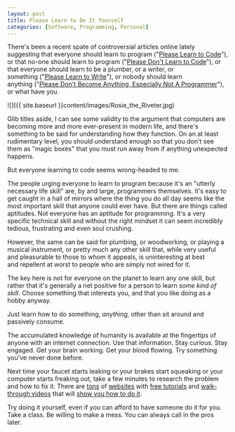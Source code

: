 ```yaml
---
layout: post
title: Please Learn to Do It Yourself  
categories: [Software, Programming, Personal]
---
```

  
There's been a recent spate of controversial articles online lately suggesting that everyone should learn to program ("<a href="http://sachagreif.com/please-learn-to-code/" target="_blank">Please Learn to Code</a>"), or that no-one should learn to program ("<a href="http://www.codinghorror.com/blog/2012/05/please-dont-learn-to-code.html" target="_blank">Please Don't Learn to Code</a>"), or that everyone should learn to be a plumber, or a writer, or something ("<a href="http://www.randsinrepose.com/archives/2012/05/16/please_learn_to_write.html" target="_blank">Please Learn to Write</a>"), or nobody should learn anything ("<a href="http://learncodethehardway.org/blog/MAY_15_2012.html" target="_blank">Please Don't Become Anything, Especially Not A Programmer</a>"), or what have you.

![]({{ site.baseurl }}content/images/Rosie_the_Riveter.jpg)

Glib titles aside, I can see some validity to the argument that computers are becoming more and more ever-present in modern life, and there's something to be said for understanding how they function. On an at least rudimentary level, you should understand enough so that you don't see them as "magic boxes" that you must run away from if anything unexpected happens.

But everyone learning to code seems wrong-headed to me.

The people urging everyone to learn to program because it's an "utterly necessary life skill" are, by and large, programmers themselves. It's easy to get caught in a hall of mirrors where the thing you do all day seems like the most important skill that anyone could ever have. But there are things called aptitudes. Not everyone has an aptitude for programming. It's a very specific technical skill and without the right mindset it can seem incredibly tedious, frustrating and even soul crushing.

However, the same can be said for plumbing, or woodworking, or playing a musical instrument, or pretty much any other skill that, while very useful and pleasurable to those to whom it appeals, is uninteresting at best and repellent at worst to people who are simply not wired for it.

The key here is not for everyone on the planet to learn any one skill, but rather that it's generally a net positive for a person to learn <em>some kind of skill</em>. Choose something that interests you, and that you like doing as a hobby anyway.

Just learn how to do something, *anything,* other than sit around and passively consume.

The accumulated knowledge of humanity is available at the fingertips of anyone with an internet connection. Use that information. Stay curious. Stay engaged. Get your brain working. Get your blood flowing. Try something you've never done before.

Next time your faucet starts leaking or your brakes start squeaking or your computer starts freaking out, take a few minutes to research the problem and how to fix it. There are <a href="http://stackexchange.com/sites" target="_blank">tons</a> of <a href="http://www.ehow.com/" target="_blank">websites</a> with <a href="http://www.instructables.com/" target="_blank">free tutorials</a> and <a href="http://www.howcast.com/" target="_blank">walk-through videos</a> that will <a href="http://www.monkeysee.com/" target="_blank">show you how to do it</a>.

Try doing it yourself, even if you can afford to have someone do it for you. Take a class. Be willing to make a mess. You can always call in the pros later.
